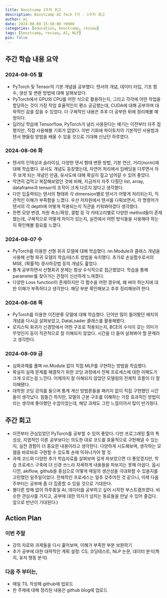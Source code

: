 ```yaml
---
title: Boostcamp 1주차 회고
description: Boostcamp AI Tech 7기 - 1주차 회고
author: mj
date: 2024-08-09 15:50:00 +0900
categories: [education, boostcamp, review]
tags: [boostcamp, review, AI, NLP]
pin: false
---
```

## 주간 학습 내용 요약

### 2024-08-05 월
- PyTorch 및 Tensor의 기본 개념을 공부했다. 텐서의 개념, 데이터 타입, 기초 함수, 생성 및 변환 방법에 대해 살펴보았다.
- PyTorch에서 GPU와 CPU를 어떤 식으로 활용하는지, 그리고 각각에 어떤 작업을 할당하는 것이 가장 작업 효율적인지 평소 궁금했는데, CUDA에 대해 공부하며 대략적인 감을 잡을 수 있었다.  더 구체적인 내용은 추후 더 공부한 뒤에 정리해볼 예정이다.
- 딥러닝 학습에 Tensorflow, PyTorch가 널리 사용된다는 얘기는 이전부터 자주 접했지만, 직접 사용해볼 기회가 없었다. 이번 기회에 파이토치의 기본적인 사용법과 텐서 핸들링 방법을 배울 수 있을 것으로 기대해 신났던 하루였다.

### 2024-08-06 화
- 텐서의 인덱싱과 슬라이싱, 다양한 텐서 형태 변환 방법, 기본 연산, 거리(norm)에 대해 학습했다. 유사도 개념도 등장했는데, 자연어 처리에서 임베딩을 다루면서 자주 보게 되는 개념인 만큼, 유사도에 대해 확실히 짚고 넘어갈 수 있어 좋았다.
- 막연히 겁먹고 복잡해보였던 것에 비해, 지금까지 자주 다뤘던 list, array, dataframe과 tensor의 조작이 크게 다르지 않다고 생각했다.
- 다만 입출력되는 텐서의 형태와 각 dimension별로 텐서가 어떻게 처리되는지, 직관적인 이해가 부족함을 느꼈다. 우선 저차원에서 텐서를 다뤄보면서, 각 명령어가 텐서의 각 depth에 어떻게 적용되는지 직관을 키워봐야겠다 생각했다. 
- 한편 모양 변경, 차원 축소/확장, 결합 등 각 카테고리별로 다양한 method들이 존재했는데, 구체적으로 어떻게 차이가 있는지, 실전에서 어떤 방식들을 사용해야 하는지 확인해볼 필요를 느꼈다. 

### 2024-08-07 수
- PyTorch를 이용한 선형 회귀 모델에 대해 학습했다. nn.Module과 클래스 개념을 사용해 선형 회귀 모델의 학습/테스트 방법을 숙지했다. 추가로 손실함수로서의 MSE, (확률적) 경사하강법 등의 개념도 훑었다.
- 통계 공부하면서 선형회귀 문제는 항상 수식적으로 접근했었다. 학습을 통해 parameter를 찾아가는 관점이 신선하게 느껴졌다.
- 다양한 Loss function이 존재하지만 각 함수을 어떤 경우에, 왜 써야 하는지에 대한 이해가 부족하다고 생각한다. 해당 부분 확인해보고 추후 정리해보려 한다.

### 2024-08-08 목
- PyTorch를 이용한 이진분류 모델에 대해 학습했다. 단어만 많이 들어봤던 배치의 개념을 다시금 살펴보았고, DataLoader 클래스를 활용해봤다. 
- 로지스틱 회귀가 신경망에서 어떤 구조로 적용되는지, BCE의 수식이 갖는 의미가 무엇인지 등이 직관적으로 잘 이해되지 않았다. 시간을 더 들여 살펴봐야 할 문제라고 생각한다.

### 2024-08-09 금
- 심화과제를 풀며 nn.Module 없이 직접 MLP를 구현하는 방법을 학습했다.
- 확실히 실제 문제를 해결하기 위한 코딩 과정에서 전체 프로세스에 대한 이해도가 크게 오르는걸 느낀다. 어제까지 잘 이해되지 않았던 모델링의 전체적 흐름이 더 잘 이해됐다.
- 대학원 코딩 강의를 들으며 통계 계산 방법론들을 패키지 없이 직접 구현했던 시간들이 생각났다. 힘들긴 하지만, 모델의 근본 구조를 이해하는 가장 효과적인 방법이라는 생각에 좋아했던 수업이었는데, 해당 과제도 그런 느낌이어서 많이 반가웠다.


## 주간 회고
- 이전부터 관심있었던 PyTorch를 공부할 수 있어 좋았다. 다만 프로그래밍 툴의 특성상, 지엽적인 이론 공부보다는 의도한 대로 코드를 효율적으로 구현해낼 수 있는지, 실전 경험이 더 중요한 내용이라고 생각한다. 다양하게 시도해보며, 생각하는 모델을 바로바로 구현할 수 있도록 손에 익혀나가야 할 것.
- 과제 코드와 다양한 추가 학습자료를 살펴보며 깊게 파보았으면 더 좋았겠지만, 학습 프로세스 구축에 더 신경 쓰느라 자세하게 내용들을 파보지는 못해 아쉽다. 옵시디언, akiflow, github을 중심으로 어떻게 매일의 생산성을 극대화할 수 있을지를 고민했던 일주일이었다. 전체적인 프로세스는 얼추 갖추어진 것 같으니, 이제 다음주부터는 공부에 좀 더 집중할 수 있을 것으로 기대한다.
- 별다른 방해 없이 하루종일 AI, 데이터를 공부하고 싶어 시작한 부스트캠프였다. 비슷한 관심사를 가지고, 공부에 대한 의지가 넘치는 동료들을 만날 수 있어 즐겁다. 앞으로 반년이 기대된다:)


## Action Plan
### 이번 주말
- 강의 자료와 과제들을 다시 훑어보며, 이해가 부족한 부분 보완하기
- 추가 공부에 대한 대략적인 계획 설정: CS, 코딩테스트, NLP 논문, 데이터 분석(특히, 유저 행동 분석)
### 다음 주 부터는,
- 매일 TIL 작성해 github에 업로드
- 한 주제에 대해 정리된 내용은 github blog에 업로드
